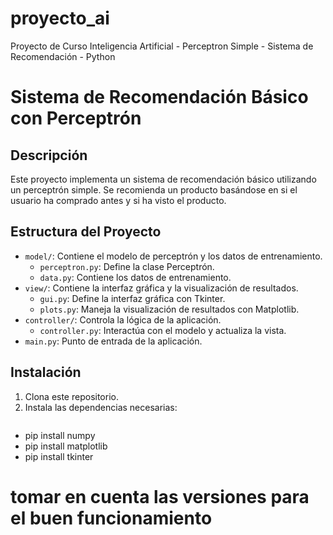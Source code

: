 # proyecto_ai
Proyecto de Curso Inteligencia Artificial - Perceptron Simple - Sistema de Recomendación - Python

# Sistema de Recomendación Básico con Perceptrón

## Descripción
Este proyecto implementa un sistema de recomendación básico utilizando un perceptrón simple. Se recomienda un producto basándose en si el usuario ha comprado antes y si ha visto el producto.

## Estructura del Proyecto
- `model/`: Contiene el modelo de perceptrón y los datos de entrenamiento.
  - `perceptron.py`: Define la clase Perceptrón.
  - `data.py`: Contiene los datos de entrenamiento.
- `view/`: Contiene la interfaz gráfica y la visualización de resultados.
  - `gui.py`: Define la interfaz gráfica con Tkinter.
  - `plots.py`: Maneja la visualización de resultados con Matplotlib.
- `controller/`: Controla la lógica de la aplicación.
  - `controller.py`: Interactúa con el modelo y actualiza la vista.
- `main.py`: Punto de entrada de la aplicación.

## Instalación
1. Clona este repositorio.
2. Instala las dependencias necesarias:
   ```bash
  - pip install numpy
  - pip install matplotlib 
  - pip install tkinter

# tomar en cuenta las versiones para el buen funcionamiento